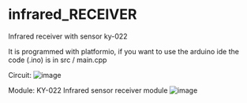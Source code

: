 # infrared_RECEIVER
Infrared receiver with sensor ky-022

It is programmed with platformio, if you want to use the arduino ide the code (.ino) is in src / main.cpp

Circuit:
![image](https://user-images.githubusercontent.com/93759057/140579640-b9cf49f7-432e-4d4b-911a-4a67997cb891.png)

Module: KY-022 Infrared sensor receiver module
![image](https://user-images.githubusercontent.com/93759057/140642614-1d8b8c2f-95df-4c7b-bb7e-b66a4783b93e.png)

